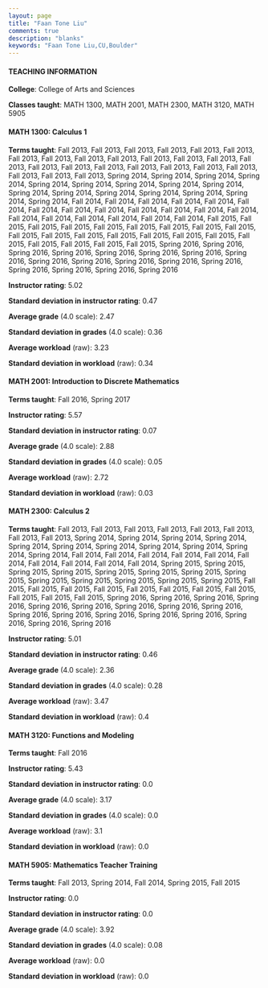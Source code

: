 ```yaml
---
layout: page
title: "Faan Tone Liu" 
comments: true
description: "blanks"
keywords: "Faan Tone Liu,CU,Boulder"
---
```

<head>
<script src="https://ajax.googleapis.com/ajax/libs/jquery/2.1.3/jquery.min.js"></script>
<script src="https://dl.dropboxusercontent.com/s/pc42nxpaw1ea4o9/highcharts.js?dl=0"></script>
<!-- <script src="../assets/js/highcharts.js"></script> -->
<style type="text/css">@font-face {
	font-family: "Bebas Neue";
	src: url(https://www.filehosting.org/file/details/544349/BebasNeue Regular.otf) format("opentype");
	}
	h1.Bebas { 
		font-family: "Bebas Neue", Verdana, Tahoma;
	}
</style>
</head>
	   
#### TEACHING INFORMATION

**College**: College of Arts and Sciences

**Classes taught**: MATH 1300, MATH 2001, MATH 2300, MATH 3120, MATH 5905

#### MATH 1300: Calculus 1

**Terms taught**: Fall 2013, Fall 2013, Fall 2013, Fall 2013, Fall 2013, Fall 2013, Fall 2013, Fall 2013, Fall 2013, Fall 2013, Fall 2013, Fall 2013, Fall 2013, Fall 2013, Fall 2013, Fall 2013, Fall 2013, Fall 2013, Fall 2013, Fall 2013, Fall 2013, Fall 2013, Fall 2013, Fall 2013, Spring 2014, Spring 2014, Spring 2014, Spring 2014, Spring 2014, Spring 2014, Spring 2014, Spring 2014, Spring 2014, Spring 2014, Spring 2014, Spring 2014, Spring 2014, Spring 2014, Spring 2014, Spring 2014, Fall 2014, Fall 2014, Fall 2014, Fall 2014, Fall 2014, Fall 2014, Fall 2014, Fall 2014, Fall 2014, Fall 2014, Fall 2014, Fall 2014, Fall 2014, Fall 2014, Fall 2014, Fall 2014, Fall 2014, Fall 2014, Fall 2014, Fall 2015, Fall 2015, Fall 2015, Fall 2015, Fall 2015, Fall 2015, Fall 2015, Fall 2015, Fall 2015, Fall 2015, Fall 2015, Fall 2015, Fall 2015, Fall 2015, Fall 2015, Fall 2015, Fall 2015, Fall 2015, Fall 2015, Fall 2015, Fall 2015, Spring 2016, Spring 2016, Spring 2016, Spring 2016, Spring 2016, Spring 2016, Spring 2016, Spring 2016, Spring 2016, Spring 2016, Spring 2016, Spring 2016, Spring 2016, Spring 2016, Spring 2016, Spring 2016, Spring 2016

**Instructor rating**: 5.02

**Standard deviation in instructor rating**: 0.47

**Average grade** (4.0 scale): 2.47

**Standard deviation in grades** (4.0 scale): 0.36

**Average workload** (raw): 3.23

**Standard deviation in workload** (raw): 0.34

#### MATH 2001: Introduction to Discrete Mathematics

**Terms taught**: Fall 2016, Spring 2017

**Instructor rating**: 5.57

**Standard deviation in instructor rating**: 0.07

**Average grade** (4.0 scale): 2.88

**Standard deviation in grades** (4.0 scale): 0.05

**Average workload** (raw): 2.72

**Standard deviation in workload** (raw): 0.03

#### MATH 2300: Calculus 2

**Terms taught**: Fall 2013, Fall 2013, Fall 2013, Fall 2013, Fall 2013, Fall 2013, Fall 2013, Fall 2013, Spring 2014, Spring 2014, Spring 2014, Spring 2014, Spring 2014, Spring 2014, Spring 2014, Spring 2014, Spring 2014, Spring 2014, Spring 2014, Fall 2014, Fall 2014, Fall 2014, Fall 2014, Fall 2014, Fall 2014, Fall 2014, Fall 2014, Fall 2014, Fall 2014, Spring 2015, Spring 2015, Spring 2015, Spring 2015, Spring 2015, Spring 2015, Spring 2015, Spring 2015, Spring 2015, Spring 2015, Spring 2015, Spring 2015, Spring 2015, Fall 2015, Fall 2015, Fall 2015, Fall 2015, Fall 2015, Fall 2015, Fall 2015, Fall 2015, Fall 2015, Fall 2015, Fall 2015, Spring 2016, Spring 2016, Spring 2016, Spring 2016, Spring 2016, Spring 2016, Spring 2016, Spring 2016, Spring 2016, Spring 2016, Spring 2016, Spring 2016, Spring 2016, Spring 2016, Spring 2016, Spring 2016, Spring 2016

**Instructor rating**: 5.01

**Standard deviation in instructor rating**: 0.46

**Average grade** (4.0 scale): 2.36

**Standard deviation in grades** (4.0 scale): 0.28

**Average workload** (raw): 3.47

**Standard deviation in workload** (raw): 0.4

#### MATH 3120: Functions and Modeling

**Terms taught**: Fall 2016

**Instructor rating**: 5.43

**Standard deviation in instructor rating**: 0.0

**Average grade** (4.0 scale): 3.17

**Standard deviation in grades** (4.0 scale): 0.0

**Average workload** (raw): 3.1

**Standard deviation in workload** (raw): 0.0

#### MATH 5905: Mathematics Teacher Training

**Terms taught**: Fall 2013, Spring 2014, Fall 2014, Spring 2015, Fall 2015

**Instructor rating**: 0.0

**Standard deviation in instructor rating**: 0.0

**Average grade** (4.0 scale): 3.92

**Standard deviation in grades** (4.0 scale): 0.08

**Average workload** (raw): 0.0

**Standard deviation in workload** (raw): 0.0

